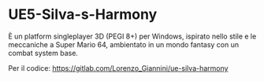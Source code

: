 # UE5-Silva-s-Harmony
È un platform singleplayer 3D (PEGI 8+) per Windows, ispirato nello stile e le meccaniche a Super Mario 64, ambientato in un mondo fantasy con un combat system base.

Per il codice: https://gitlab.com/Lorenzo_Giannini/ue-silva-harmony
